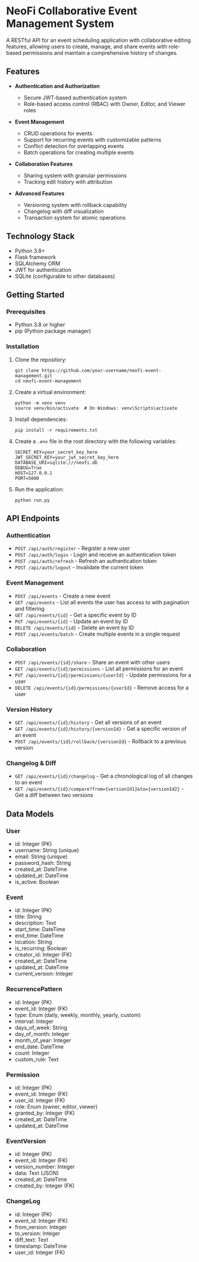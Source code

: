 # NeoFi Collaborative Event Management System

A RESTful API for an event scheduling application with collaborative editing features, allowing users to create, manage, and share events with role-based permissions and maintain a comprehensive history of changes.

## Features

- **Authentication and Authorization**
  - Secure JWT-based authentication system
  - Role-based access control (RBAC) with Owner, Editor, and Viewer roles

- **Event Management**
  - CRUD operations for events
  - Support for recurring events with customizable patterns
  - Conflict detection for overlapping events
  - Batch operations for creating multiple events

- **Collaboration Features**
  - Sharing system with granular permissions
  - Tracking edit history with attribution

- **Advanced Features**
  - Versioning system with rollback capability
  - Changelog with diff visualization
  - Transaction system for atomic operations

## Technology Stack

- Python 3.8+
- Flask framework
- SQLAlchemy ORM
- JWT for authentication
- SQLite (configurable to other databases)

## Getting Started

### Prerequisites

- Python 3.8 or higher
- pip (Python package manager)

### Installation

1. Clone the repository:
   ```
   git clone https://github.com/your-username/neofi-event-management.git
   cd neofi-event-management
   ```

2. Create a virtual environment:
   ```
   python -m venv venv
   source venv/bin/activate  # On Windows: venv\Scripts\activate
   ```

3. Install dependencies:
   ```
   pip install -r requirements.txt
   ```

4. Create a `.env` file in the root directory with the following variables:
   ```
   SECRET_KEY=your_secret_key_here
   JWT_SECRET_KEY=your_jwt_secret_key_here
   DATABASE_URI=sqlite:///neofi.db
   DEBUG=True
   HOST=127.0.0.1
   PORT=5000
   ```

5. Run the application:
   ```
   python run.py
   ```

## API Endpoints

### Authentication
- `POST /api/auth/register` - Register a new user
- `POST /api/auth/login` - Login and receive an authentication token
- `POST /api/auth/refresh` - Refresh an authentication token
- `POST /api/auth/logout` - Invalidate the current token

### Event Management
- `POST /api/events` - Create a new event
- `GET /api/events` - List all events the user has access to with pagination and filtering
- `GET /api/events/{id}` - Get a specific event by ID
- `PUT /api/events/{id}` - Update an event by ID
- `DELETE /api/events/{id}` - Delete an event by ID
- `POST /api/events/batch` - Create multiple events in a single request

### Collaboration
- `POST /api/events/{id}/share` - Share an event with other users
- `GET /api/events/{id}/permissions` - List all permissions for an event
- `PUT /api/events/{id}/permissions/{userId}` - Update permissions for a user
- `DELETE /api/events/{id}/permissions/{userId}` - Remove access for a user

### Version History
- `GET /api/events/{id}/history` - Get all versions of an event
- `GET /api/events/{id}/history/{versionId}` - Get a specific version of an event
- `POST /api/events/{id}/rollback/{versionId}` - Rollback to a previous version

### Changelog & Diff
- `GET /api/events/{id}/changelog` - Get a chronological log of all changes to an event
- `GET /api/events/{id}/compare?from={versionId1}&to={versionId2}` - Get a diff between two versions

## Data Models

### User
- id: Integer (PK)
- username: String (unique)
- email: String (unique)
- password_hash: String
- created_at: DateTime
- updated_at: DateTime
- is_active: Boolean

### Event
- id: Integer (PK)
- title: String
- description: Text
- start_time: DateTime
- end_time: DateTime
- location: String
- is_recurring: Boolean
- creator_id: Integer (FK)
- created_at: DateTime
- updated_at: DateTime
- current_version: Integer

### RecurrencePattern
- id: Integer (PK)
- event_id: Integer (FK)
- type: Enum (daily, weekly, monthly, yearly, custom)
- interval: Integer
- days_of_week: String
- day_of_month: Integer
- month_of_year: Integer
- end_date: DateTime
- count: Integer
- custom_rule: Text

### Permission
- id: Integer (PK)
- event_id: Integer (FK)
- user_id: Integer (FK)
- role: Enum (owner, editor, viewer)
- granted_by: Integer (FK)
- created_at: DateTime
- updated_at: DateTime

### EventVersion
- id: Integer (PK)
- event_id: Integer (FK)
- version_number: Integer
- data: Text (JSON)
- created_at: DateTime
- created_by: Integer (FK)

### ChangeLog
- id: Integer (PK)
- event_id: Integer (FK)
- from_version: Integer
- to_version: Integer
- diff_text: Text
- timestamp: DateTime
- user_id: Integer (FK)

